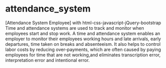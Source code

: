 # attendance_system 
[Attendance System Employee]
with html-css-javascript-jQuery-bootstrap
 Time and attendance systems are used to track and monitor when employees start and stop work. 
 A time and attendance system enables an employer to monitor their employees working hours and late arrivals, 
 early departures, time taken on breaks and absenteeism. It also helps to control labor costs by reducing over-payments,
 which are often caused by paying employees for time that are not working,and eliminates transcription error, interpretation error and intentional error.
